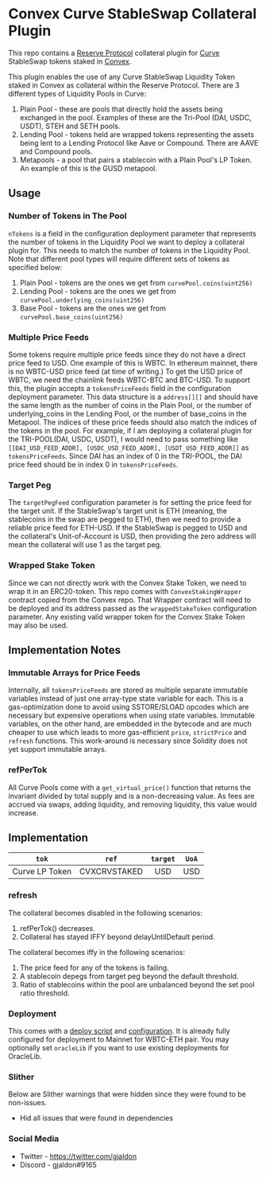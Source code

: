 # Convex Curve StableSwap Collateral Plugin

This repo contains a [Reserve Protocol](https://reserve.org/en/) collateral plugin for [Curve](https://curve.fi/#/ethereum/swap) StableSwap tokens staked in [Convex](https://www.convexfinance.com/).

This plugin enables the use of any Curve StableSwap Liquidity Token staked in Convex as collateral within the Reserve Protocol. There are 3 different types of Liquidity Pools in Curve:

1. Plain Pool - these are pools that directly hold the assets being exchanged in the pool. Examples of these are the Tri-Pool (DAI, USDC, USDT), STEH and SETH pools.
2. Lending Pool - tokens held are wrapped tokens representing the assets being lent to a Lending Protocol like Aave or Compound. There are AAVE and Compound pools.
3. Metapools - a pool that pairs a stablecoin with a Plain Pool's LP Token. An example of this is the GUSD metapool.

## Usage

### Number of Tokens in The Pool

`nTokens` is a field in the configuration deployment parameter that represents the number of tokens in the Liquidity Pool we want to deploy a collateral plugin for. This needs to match the number of tokens in the Liquidity Pool. Note that different pool types will require different sets of tokens as specified below:

1. Plain Pool - tokens are the ones we get from `curvePool.coins(uint256)`
2. Lending Pool - tokens are the ones we get from `curvePool.underlying_coins(uint256)`
3. Base Pool - tokens are the ones we get from `curvePool.base_coins(uint256)`

### Multiple Price Feeds

Some tokens require multiple price feeds since they do not have a direct price feed to USD. One example of this is WBTC. In ethereum mainnet, there is no WBTC-USD price feed (at time of writing.) To get the USD price of WBTC, we need the chainlink feeds WBTC-BTC and BTC-USD. To support this, the plugin accepts a `tokensPriceFeeds` field in the configuration deployment parameter. This data structure is a `address[][]` and should have the same length as the number of coins in the Plain Pool, or the number of underlying_coins in the Lending Pool, or the number of base_coins in the Metapool. The indices of these price feeds should also match the indices of the tokens in the pool. For example, if I am deploying a collateral plugin for the TRI-POOL(DAI, USDC, USDT), I would need to pass something like `[[DAI_USD_FEED_ADDR], [USDC_USD_FEED_ADDR], [USDT_USD_FEED_ADDR]]` as `tokensPriceFeeds`. Since DAI has an index of 0 in the TRI-POOL, the DAI price feed should be in index 0 in `tokensPriceFeeds`.

### Target Peg

The `targetPegFeed` configuration parameter is for setting the price feed for the target unit. If the StableSwap's target unit is ETH (meaning, the stablecoins in the swap are pegged to ETH), then we need to provide a reliable price feed for ETH-USD. If the StableSwap is pegged to USD and the collateral's Unit-of-Account is USD, then providing the zero address will mean the collateral will use 1 as the target peg.

### Wrapped Stake Token

Since we can not directly work with the Convex Stake Token, we need to wrap it in an ERC20-token. This repo comes with `ConvexStakingWrapper` contract copied from the Convex repo. That Wrapper contract will need to be deployed and its address passed as the `wrappedStakeToken` configuration parameter. Any existing valid wrapper token for the Convex Stake Token may also be used.

## Implementation Notes

### Immutable Arrays for Price Feeds

Internally, all `tokensPriceFeeds` are stored as multiple separate immutable variables instead of just one array-type state variable for each. This is a gas-optimization done to avoid using SSTORE/SLOAD opcodes which are necessary but expensive operations when using state variables. Immutable variables, on the other hand, are embedded in the bytecode and are much cheaper to use which leads to more gas-efficient `price`, `strictPrice` and `refresh` functions. This work-around is necessary since Solidity does not yet support immutable arrays.

### refPerTok

All Curve Pools come with a `get_virtual_price()` function that returns the invariant divided by total supply and is a non-decreasing value. As fees are accrued via swaps, adding liquidity, and removing liquidity, this value would increase.

## Implementation

|     `tok`      |    `ref`     | `target` | `UoA` |
| :------------: | :----------: | :------: | :---: |
| Curve LP Token | CVXCRVSTAKED |   USD    |  USD  |

### refresh

The collateral becomes disabled in the following scenarios:

1. refPerTok() decreases.
2. Collateral has stayed IFFY beyond delayUntilDefault period.

The collateral becomes iffy in the following scenarios:

1. The price feed for any of the tokens is failing.
2. A stablecoin depegs from target peg beyond the default threshold.
3. Ratio of stablecoins within the pool are unbalanced beyond the set pool ratio threshold.

### Deployment

This comes with a [deploy script](scripts/volatile/deploy.ts) and [configuration](scripts/volatile/configuration.ts). It is already fully configured for deployment to Mainnet for WBTC-ETH pair. You may optionally set `oracleLib` if you want to use existing deployments for OracleLib.

### Slither

Below are Slither warnings that were hidden since they were found to be non-issues.

- Hid all issues that were found in dependencies

### Social Media

- Twitter - https://twitter.com/gjaldon
- Discord - gjaldon#9165
